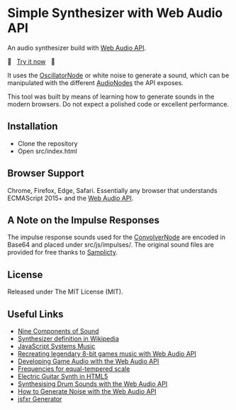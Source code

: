# Simple Synthesizer with Web Audio API
An audio synthesizer build with [Web Audio API](https://developer.mozilla.org/en-US/docs/Web/API/Web_Audio_API).

&#x1F3B5; &nbsp; [Try it now](https://raohmaru.github.io/simple-audio-synthesizer/src/) &nbsp; &#x1F3B5;

It uses the [OscillatorNode](https://developer.mozilla.org/en-US/docs/Web/API/OscillatorNode) or
white noise to generate a sound, which can be manipulated with the different [AudioNodes](https://developer.mozilla.org/en-US/docs/Web/API/AudioNode)
the API exposes.

This tool was built by means of learning how to generate sounds in the modern browsers. Do not expect
a polished code or excellent performance.

## Installation
- Clone the repository
- Open src/index.html

## Browser Support
Chrome, Firefox, Edge, Safari. Essentially any browser that understands ECMAScript 2015+ and the [Web Audio API](https://caniuse.com/#search=Web%20Audio).

## A Note on the Impulse Responses
The impulse response sounds used for the [ConvolverNode](https://developer.mozilla.org/en-US/docs/Web/API/ConvolverNode)
are encoded in Base64 and placed under src/js/impulses/. The original sound files are provided for
free thanks to [Samplicty](http://www.samplicity.com/bricasti-m7-impulse-responses/).

## License
Released under The MIT License (MIT).

## Useful Links
- [Nine Components of Sound](http://www.filmsound.org/articles/ninecomponents/9components.htm)
- [Synthesizer definition in Wikipedia](https://en.wikipedia.org/wiki/Synthesizer)
- [JavaScript Systems Music](https://teropa.info/blog/2016/07/28/javascript-systems-music.html)
- [Recreating legendary 8-bit games music with Web Audio API](https://codepen.io/gregh/post/recreating-legendary-8-bit-games-music-with-web-audio-api)
- [Developing Game Audio with the Web Audio API](https://www.html5rocks.com/en/tutorials/webaudio/games/)
- [Frequencies for equal-tempered scale](https://gist.github.com/marcgg/94e97def0e8694f906443ed5262e9cbb)
- [Electric Guitar Synth in HTML5](https://fazli.sapuan.org/blog/electric-guitar-synth-in-html5/)
- [Synthesising Drum Sounds with the Web Audio API](https://dev.opera.com/articles/drum-sounds-webaudio/)
- [How to Generate Noise with the Web Audio API](https://noisehack.com/generate-noise-web-audio-api/)
- [jsfxr Generator](http://github.grumdrig.com/jsfxr/)
